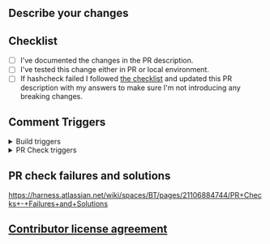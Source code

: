 ## Describe your changes

## Checklist
- [ ] I've documented the changes in the PR description.
- [ ] I've tested this change either in PR or local environment.
- [ ] If hashcheck failed I followed [the checklist](https://harness.atlassian.net/wiki/spaces/DEL/pages/21016838831/PR+Codebasehash+Check+merge+checklist) and updated this PR description with my answers to make sure I'm not introducing any breaking changes.

## Comment Triggers
<details>
  <summary>Build triggers</summary>

- Feature build: `trigger feature-build`
- 
  Specific builds
  - `trigger manager`
  - `trigger dms`
  - `trigger ng_manager`
  - `trigger cvng `
  - `trigger cmdlib`
  - `trigger template_svc`
  - `trigger events_fmwrk_monitor`
  - `trigger event_server`
  - `trigger change_data_capture`
  -  Trigger multiple builds together: For eg: `trigger dms, manager`
- Immutable delegate `trigger publish-delegate`
</details>

<details>
  <summary>PR Check triggers</summary>

You can run multiple PR check triggers by comma separating them in a single comment. e.g. `trigger ti0, ti1`

- Compile: `trigger compile`
- CodeformatCheckstyle: `trigger checkstylecodeformat`
  - CodeFormat: `trigger codeformat`
  - Checkstyle: `trigger checkstyle`
- MessageMetadata: `trigger messagecheck`
- File-Permission-Check: `trigger checkpermission`
- Recency: `trigger recency`
- BuildNumberMetadata: `trigger buildnum`
- Trigger CommonChecks: `trigger commonchecks`
- PMD: `trigger pmd`
- Copyright Check: `trigger copyrightcheck`
- Feature Name Check: `trigger featurenamecheck`
- UnitTests-ALL: `trigger utAll`
- UnitTests-0: `trigger ut0`
- UnitTests-1: `trigger ut1`
- UnitTests-2: `trigger ut2`
- UnitTests-3: `trigger ut3`
- UnitTests-4: `trigger ut4`
- UnitTests-5: `trigger ut5`
- UnitTests-6: `trigger ut6`
- UnitTests-7: `trigger ut7`
- UnitTests-8: `trigger ut8`
- UnitTests-9: `trigger ut9`
- FunctionalTest1: `trigger ft1`
- FunctionalTest2: `trigger ft2`
- CodeBaseHash: `trigger codebasehash`
- CodeFormatCheckstyle: `trigger checkstylecodeformat`
- SonarScan: `trigger ss`
- GitLeaks: `trigger gitleaks`
- Trigger all Checks: `trigger smartchecks`
- Go Build: `trigger gobuild`
- Validate_Reviews: `trigger review`
</details>

## PR check failures and solutions
https://harness.atlassian.net/wiki/spaces/BT/pages/21106884744/PR+Checks+-+Failures+and+Solutions


## [Contributor license agreement](https://github.com/harness/harness-core/blob/develop/CONTRIBUTOR_LICENSE_AGREEMENT.md)
